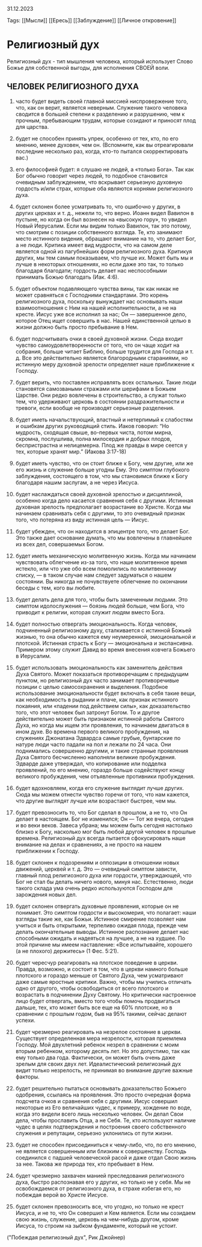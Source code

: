 31.12.2023

Tags:
[[Мысли]]
[[Ересь]]
[[Заблуждение]]
[[Личное откровение]]
# Религиозный дух

Религиозный дух - тип мышления человека, который использует Слово Божье для собственной выгоды, для исполнения СВОЕЙ воли.

## ЧЕЛОВЕК РЕЛИГИОЗНОГО ДУХА

1) часто будет видеть своей главной миссией ниспровержение того, что, как он верит, является неверным. Служение такого человека сводится в большей степени к разделению и разрушению, чем к прочным, пребывающим трудам, которые созидают и приносят плод для царства.

2) будет не способен принять упрек, особенно от тех, кто, по его мнению, менее духовен, чем он. (Вспомните, как вы отреагировали последние несколько раз, когда, кто-то пытался скорректировать вас.)

3) его философией будет: я слушаю не людей, а «только Бога». Так как Бог обычно говорит через людей, то подобное становится очевидным заблуждением, что вскрывает серьезную духовную гордость и/или страх, которые оба являются корнями религиозного духа.

4) будет склонен более усматривать то, что ошибочно у других, в других церквах и т. д., нежели то, что верно. Иоанн видел Вавилон в пустыне, но когда он был вознесен на «высокую гору», то увидел Новый Иерусалим. Если мы видим только Вавилон, так это потому, что смотрим с позиции собственного взгляда. Те, кто занимают место истинного видения, обращают внимание на то, что делает Бог, а не люди. Критика имеет вид мудрости, что на самом деле является одной из пагубнейших форм религиозного духа. Критикуя других, мы тем самым показываем, что лучше их. Может быть мы и лучше в некоторых отношениях, но если даже это так, то только благодаря благодати; гордость делает нас неспособными принимать Божью благодать (Иак. 4:6).

5) будет объектом подавляющего чувства вины, так как никак не может сравняться с Господними стандартами. Это корень религиозного духа, поскольку вынуждает нас основывать наши взаимоотношения с Ним на нашей исполнительности, а не на кресте. Иисус уже все исполнил за нас; Он — завершенное дело, которое Отец ищет совершить в нас. Нашей единственной целью в жизни должно быть просто пребывание в Нем.

6) будет подсчитывать очки в своей духовной жизни. Сюда входит чувство самоудовлетворенности от того, что он чаще ходит на собрания, больше читает Библию, больше трудится для Господа и т. д. Все это действительно является благородными стараниями, но истинную меру духовной зрелости определяет наше приближение к Господу.

7) будет верить, что поставлен исправлять всех остальных. Такие люди становятся самозваными стражами или шерифами в Божьем Царстве. Они редко вовлечены в строительство, а служат только тем, что удерживают церковь в состоянии раздражительности и тревоги, если вообще не производят серьезные разделения.

8) будет иметь начальствующий, властный и нетерпимый к слабостям и ошибкам других руководящий стиль. Иаков говорил: “Но мудрость, сходящая свыше, во-первых чиста, потом мирна, скромна, послушлива, полна милосердия и добрых плодов, беспристрастна и нелицемерна. Плод же правды в мире сеется у тех, которые хранят мир.” (Иакова 3:17-18)

9) будет иметь чувство, что он стоит ближе к Богу, чем другие, или же его жизнь и служение больше угодны Ему. Это симптом глубокого заблуждения, состоящего в том, что мы становимся ближе к Богу благодаря нашим заслугам, а не через Иисуса.

10) будет наслаждаться своей духовной зрелостью и дисциплиной, особенно когда дело касается сравнения себя с другими. Истинная духовная зрелость предполагает возрастание во Христе. Когда мы начинаем сравнивать себя с другими, то это очевидный признак того, что потеряна из виду истинная цель — Иисус.

11) будет убежден, что он находится в эпицентре того, что делает Бог. Это также дает основание думать, что мы вовлечены в главнейшее из всех дел, совершаемых Богом.

12) будет иметь механическую молитвенную жизнь. Когда мы начинаем чувствовать облегчение из-за того, что наше молитвенное время истекло, или что уже обо всем помолились по молитвенному списку, — в таком случае нам следует задуматься о нашем состоянии. Вы никогда не почувствуете облегчение по окончании беседы с тем, кого вы любите.

13) будет делать дела для того, чтобы быть замеченным людьми. Это симптом идолослужения — боязнь людей больше, чем Бога, что приводит к религии, которая служит людям вместо Бога.

14) будет полностью отвергать эмоциональность. Когда человек, подчиненный религиозному духу, сталкивается с истинной Божьей жизнью, то она обычно кажется ему неумеренной, эмоциональной и плотской. Истинная страсть к Богу — эмоциональна и экспансивна. Примером этому служит Давид во время внесения ковчега Божьего в Иерусалим.

15) будет использовать эмоциональность как заменитель действия Духа Святого. Может показаться противоречащим с предыдущим пунктом, но религиозный дух часто занимает противоречивые позиции с целью самосохранения и выделения. Подобное использование эмоциональности будет включать в себя такие вещи, как необходимость в рыдании и плаче, как признак истинного покаяния, или «падении под действием силы», как доказательство того, что этот человек был затронут Богом. То и другое действительно может быть признаком истинной работы Святого Духа, но когда мы ищем эти проявления, то начинаем двигаться в ином духе.
Во времена первого великого пробуждения, на служениях Джонатана Эдвардса самые грубые, бунтарские по натуре люди часто падали на пол и лежали по 24 часа. Они поднимались совершенно другими, и такие странные проявления Духа Святого бесчисленно наполняли великие пробуждения. Эдварде даже утверждал, что копирование или подделка проявлений, по его мнению, гораздо больше содействуют концу великого пробуждения, чем отъявленные противники пробуждения.

16) будет вдохновляем, когда его служение выглядит лучше других. Сюда мы можем отнести чувство горечи от того, что нам кажется, что другие выглядят лучше или возрастают быстрее, чем мы.

17) будет превозносить то, что Бог сделал в прошлом, а не то, что Он делает в настоящем. Бог не изменился; Он — Тот же вчера, сегодня и во веки веков. Завеса убрана; мы можем быть сегодня настолько близко к Богу, насколько мог быть любой другой человек в прошлые времена. Религиозный дух всегда пытается сфокусировать наше внимание на делах и сравнениях, а не просто на нашем приближении к Господу.

18) будет склонен к подозрениям и оппозиции в отношении новых движений, церквей и т. д. Это — очевидный симптом зависти, главный плод религиозного духа или гордости, утверждающей, что Бог не стал бы делать ничего нового, минуя нас. Естественно, люди такого склада ума очень редко используются Господом для зарождения новых дел.

19) будет склонен отвергать духовные проявления, которые он не понимает. Это симптом гордости и высокомерия, что полагает: наши взгляды такие же, как Божьи. Истинное смирение позволяет нам учиться и быть открытыми, терпеливо ожидая плода, прежде чем делать окончательные выводы. Истинное распознание делает нас способными ожидать и надеяться на лучшее, а не на худшее. По этой причине мы имеем наставление: «Все испытывайте, хорошего (а не плохого) держитесь» (1 Фес. 5:21).

20) будет чересчур реагировать на плотское поведение в церкви. Правда, возможно, и состоит в том, что в церкви намного больше плотского и гораздо меньше от Святого Духа, чем усматривают даже самые яростные критики. Важно, чтобы мы учились отличать одно от другого, чтобы освободиться от всего плотского и возрастать в подчинении Духу Святому. Но критически настроенное лицо будет отвергать, вместо того чтобы помочь продвигаться дальше, тех, кто может быть все еще на 60% плотские, но в сравнении с прошлым годом, быв на 95% такими, сейчас делают успехи.

21) будет чрезмерно реагировать на незрелое состояние в церкви. Существует определенная мера незрелости, которая приемлема Господу. Мой двухлетний ребенок незрел в сравнении с моим вторым ребенком, которому десять лет. Но это допустимо, так как ему только два года. Фактически, он может быть очень даже зрелым для своих двух лет. Идеалистический религиозный дух видит только незрелость, не принимая во внимание другие важные факторы.

22) будет решительно пытаться основывать доказательство Божьего одобрения, ссылаясь на проявления. Это просто очередная форма подсчета очков и сравнения себя с другими. Иисус совершил некоторые из Его величайших чудес, к примеру, хождение по воде, когда это видели всего лишь несколько человек. Он делал Свои дела, чтобы прославить Отца, а не Себя. Те, кто используют наличие чудес в целях подтверждения и построения своего собственного служения и репутации, серьезно уклонились от пути жизни.

23) будет не способен присоединиться к чему-либо, что, по его мнению, не является совершенным или близким к совершенству. Господь соединился с падшей человеческой расой и даже отдал Свою жизнь за нее. Такова же природа тех, кто пребывает в Нем.

24) будет чрезмерно захвачен манией преследования религиозного духа, быстро распознавая его у других, но только не у себя. Мы не освобождаемся от религиозного духа, в страхе избегая его, но побеждая верой во Христе Иисусе.

25) будет склонен превозносить все, что угодно, но только не крест Иисуса, и не то, что Он совершил и Кем является. Если мы созидаем свою жизнь, служение, церковь на чем-нибудь другом, кроме Иисуса, то строим на зыбком фундаменте, который не устоит.

("Побеждая религиозный дух", Рик Джойнер)